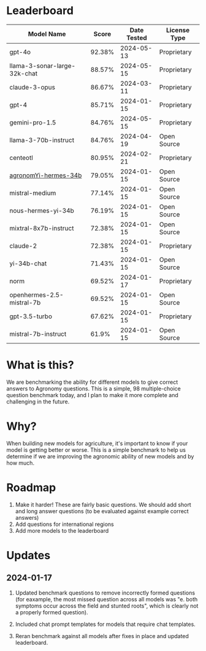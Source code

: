# Leaderboard

| Model Name | Score | Date Tested | License Type |
|------------|-------|-------------|------|
| gpt-4o | 92.38% | 2024-05-13 | Proprietary |
| llama-3-sonar-large-32k-chat | 88.57% | 2024-05-15 | Proprietary |
| claude-3-opus | 86.67% | 2024-03-11 | Proprietary |
| gpt-4 | 85.71% | 2024-01-15 | Proprietary |
| gemini-pro-1.5 | 84.76% | 2024-05-15 | Proprietary |
| llama-3-70b-instruct | 84.76% | 2024-04-19 | Open Source |
| centeotl | 80.95% | 2024-02-21 | Proprietary |
| [agronomYi-hermes-34b](https://huggingface.co/gbstox/agronomYi-hermes-34B) | 79.05% | 2024-01-15 | Open Source |
| mistral-medium | 77.14% | 2024-01-15 | Open Source |
| nous-hermes-yi-34b | 76.19% | 2024-01-15 | Open Source |
| mixtral-8x7b-instruct | 72.38% | 2024-01-15 | Open Source |
| claude-2 | 72.38% | 2024-01-15 | Proprietary |
| yi-34b-chat | 71.43% | 2024-01-15 | Open Source |
| norm | 69.52% | 2024-01-17 | Proprietary |
| openhermes-2.5-mistral-7b | 69.52% | 2024-01-15 | Open Source |
| gpt-3.5-turbo | 67.62% | 2024-01-15 | Proprietary |
| mistral-7b-instruct | 61.9% | 2024-01-15 | Open Source |



# What is this?
We are benchmarking the ability for different models to give correct answers to Agronomy questions. This is a simple, 98 multiple-choice question benchmark today, and I plan to make it more complete and challenging in the future.

# Why?
When building new models for agriculture, it's important to know if your model is getting better or worse. This is a simple benchmark to help us determine if we are improving the agronomic ability of new models and by how much.

# Roadmap
1. Make it harder! These are fairly basic questions. We should add short and long answer questions (to be evaluated against example correct answers)
2. Add questions for international regions
3. Add more models to the leaderboard


# Updates
## 2024-01-17
1. Updated benchmark questions to remove incorrectly formed questions (for eaxample, the most missed question across all models was "e. both symptoms occur across the field and stunted roots", which is clearly not a properly formed question). 

2. Included chat prompt templates for models that require chat templates. 

3. Reran benchmark against all models after fixes in place and updated leaderboard.

